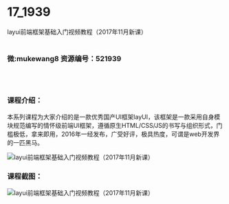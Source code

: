 # 17_1939
layui前端框架基础入门视频教程（2017年11月新课）
<br/></br>
<h3>微:mukewang8 资源编号：521939</h3>
<br/></br>
<h3>课程介绍：</h3>
<p>本系列课程为大家介绍的是一款优秀国产UI框架layUI，该框架是一款采用自身模块规范编写的情怀级前端UI框架，遵循原生HTML/CSS/JS的书写与组织形式，门槛极低，拿来即用，2016年一经发布，广受好评，极具热度，可谓是web开发界的一匹黑马。</p>
<p><img src="https://www.ko996.com/wp-content/uploads/img/2018/04/2-8.png" alt="layui前端框架基础入门视频教程（2017年11月新课）"></p>
<div class="info-desc">
<h3>课程截图：</h3>
<p><img src="https://www.ko996.com/wp-content/uploads/img/2018/04/3-8.png" alt="layui前端框架基础入门视频教程（2017年11月新课）"></p>


			
</div>
